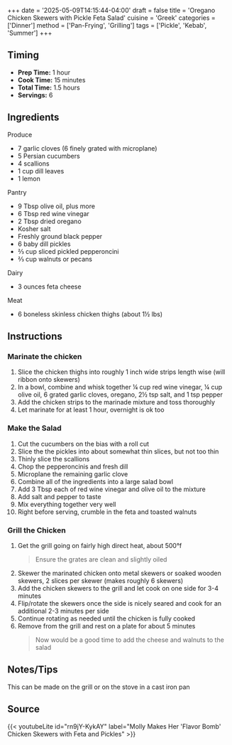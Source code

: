 +++
date = '2025-05-09T14:15:44-04:00'
draft = false
title = 'Oregano Chicken Skewers with Pickle Feta Salad'
cuisine = 'Greek'
categories = ['Dinner']
method = ['Pan-Frying', 'Grilling']
tags = ['Pickle', 'Kebab', 'Summer']
+++

## Timing

- **Prep Time:** 1 hour
- **Cook Time:** 15 minutes
- **Total Time:** 1.5 hours
- **Servings:** 6

## Ingredients

Produce

- 7 garlic cloves (6 finely grated with microplane)
- 5 Persian cucumbers
- 4 scallions
- 1 cup dill leaves
- 1 lemon

Pantry

- 9 Tbsp olive oil, plus more
- 6 Tbsp red wine vinegar
- 2 Tbsp dried oregano
- Kosher salt
- Freshly ground black pepper
- 6 baby dill pickles
- ⅔ cup sliced pickled pepperoncini
- ⅔ cup walnuts or pecans

Dairy

- 3 ounces feta cheese

Meat

- 6 boneless skinless chicken thighs (about 1½ lbs)

## Instructions

### Marinate the chicken

1. Slice the chicken thighs into roughly 1 inch wide strips length wise (will ribbon onto skewers)
2. In a bowl, combine and whisk together ¼ cup red wine vinegar, ¼ cup olive oil, 6 grated garlic cloves, oregano, 2½ tsp salt, and 1 tsp pepper
3. Add the chicken strips to the marinade mixture and toss thoroughly
4. Let marinate for at least 1 hour, overnight is ok too

### Make the Salad

1. Cut the cucumbers on the bias with a roll cut
2. Slice the the pickles into about somewhat thin slices, but not too thin
3. Thinly slice the scallions
4. Chop the pepperoncinis and fresh dill
5. Microplane the remaining garlic clove
6. Combine all of the ingredients into a large salad bowl
7. Add 3 Tbsp each of red wine vinegar and olive oil to the mixture
8. Add salt and pepper to taste
9. Mix everything together very well
10. Right before serving, crumble in the feta and toasted walnuts

### Grill the Chicken

1. Get the grill going on fairly high direct heat, about 500°f
   > Ensure the grates are clean and slightly oiled
2. Skewer the marinated chicken onto metal skewers or soaked wooden skewers, 2 slices per skewer (makes roughly 6 skewers)
3. Add the chicken skewers to the grill and let cook on one side for 3-4 minutes
4. Flip/rotate the skewers once the side is nicely seared and cook for an additional 2-3 minutes per side
5. Continue rotating as needed until the chicken is fully cooked
6. Remove from the grill and rest on a plate for about 5 minutes
   > Now would be a good time to add the cheese and walnuts to the salad

## Notes/Tips

This can be made on the grill or on the stove in a cast iron pan

## Source

{{< youtubeLite id="rn9jY-KykAY" label="Molly Makes Her 'Flavor Bomb' Chicken Skewers with Feta and Pickles" >}}
